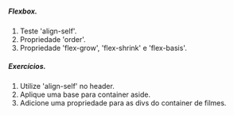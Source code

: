 ##### Flexbox.
1. Teste 'align-self'.
2. Propriedade 'order'.
3. Propriedade 'flex-grow', 'flex-shrink' e 'flex-basis'.

##### Exercícios.
1. Utilize 'align-self' no header.
2. Aplique uma base para container aside.
3. Adicione uma propriedade para as divs do container de filmes.
